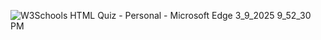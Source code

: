 ![W3Schools HTML Quiz - Personal - Microsoft​ Edge 3_9_2025 9_52_30 PM](https://github.com/user-attachments/assets/99aaf1c7-1d05-45cf-9868-4ff07f9f1aba)
